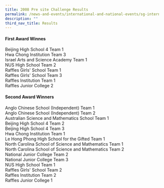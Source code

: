 ```yaml
---
title: 2008 Pre site Challenge Results
permalink: /news-and-events/international-and-national-events/sg-international-math-challenge/results/2008-pre/
description: ""
third_nav_title: Results
---
```

#### **First Award Winnes**
Beijing High School 4 Team 1<br>
Hwa Chong Institution Team 3<br>
Israel Arts and Science Academy Team 1<br>
NUS High School Team 2<br>
Raffles Girls' School Team 1<br>
Raffles Girls' School Team 3<br>
Raffles Institution Team 1<br>
Raffles Junior College 2

#### **Second Award Winners**
Anglo Chinese School (Independent) Team 1<br>
Anglo Chinese School (Independent) Team 2<br>
Australian Science and Mathematics School Team 1<br>
Beijing High School 4 Team 2<br>
Beijing High School 4 Team 3<br>
Hwa Chong Institution Team 1<br>
Le Hong Phong High School for the Gifted Team 1<br>
North Carolina School of Science and Mathematics Team 1<br>
North Carolina School of Science and Mathematics Team 2<br>
National Junior College Team 2<br>
National Junior College Team 3<br>
NUS High School Team 1<br>
Raffles Girls' School Team 2<br>
Raffles Institution Team 2<br>
Raffles Junior College 1
